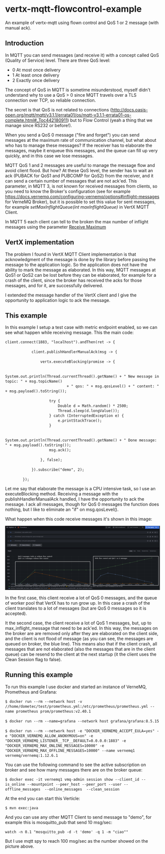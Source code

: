 # vertx-mqtt-flowcontrol-example
An example of vertx-mqtt using flown control and QoS 1 or 2 message (with manual ack).

## Introduction

In MQTT you can send messages (and receive it) with a concept called QoS (Quality of Service) level. There are three QoS level:

- 0 At most once delivery
- 1 At least once delivery
- 2 Exactly once delivery

The concept of QoS in MQTT is sometime misunderstood, myself didn't understand why to use a QoS > 0 since MQTT travels over a TLS connection over TCP, so reliable connection. 

The secret is that QoS is not related to connections (http://docs.oasis-open.org/mqtt/mqtt/v3.1.1/errata01/os/mqtt-v3.1.1-errata01-os-complete.html#_Toc442180911) but to Flow Control (yeah a thing that we manage since RS232 or before!).

When you send a QoS 0 message ("fire and forget") you can send messages at the maximum rate of communication channel, but what about who has to manage these messages? If the receiver has to elaborate the messages, maybe it enqueue this messages, and the queue can fill up very quickly, and in this case we lose messages.

MQTT QoS 1 and 2 messages are useful to manage the message flow and avoid client flood. But how? At these QoS level, the sender has to wait an ack (PUBACK for QoS1 and PUBCOMP for QoS2) from the receiver, and it can send a certain number of messages that are not ack'ed.
This parameter, in MQTT 3, is not known for received messages from clients, so you need to know the Broker's configuration (see for example https://docs.vernemq.com/configuring-vernemq/options#inflight-messages for VerneMQ Broker), but it is possible to set this value for sent messages, for example _setMaxInflightQueue(int maxInflightQueue)_ in VertX MQTT Client.

In MQTT 5 each client can tell to the broken the max number of inflight messages using the parameter [Receive Maximum](https://docs.oasis-open.org/mqtt/mqtt/v5.0/os/mqtt-v5.0-os.html#_Toc3901049)  

## VertX implementation

The problem I found in VertX MQTT Client implementation is that acknowledgment of the message is done by the library before passing the message to the application logic. So the application does not have the ability to mark the message as elaborated. In this way, MQTT messages at QoS1 or QoS2 can be lost before they can be elaborated, for example for a crash of the client, since the broker has received the acks for those messages, and for it, are successfully delivered.

I extended the message handler of the VertX client and I give the opportunity to application logic to ack the message.

## This example

In this example I setup a test case with metric endpoint enabled, so we can see what happen while receiving message. This the main code:

```
client.connect(1883, "localhost").andThen(ret -> {

			client.publishHandlerManualAck(msg -> {

				vertx.executeBlocking(promise -> {

					System.out.println(Thread.currentThread().getName() + " New message in topic: " + msg.topicName()
							+ " qos: " + msg.qosLevel() + " content: " + msg.payload().toString());

					try {
						Double d = Math.random() * 2500;
						Thread.sleep(d.longValue());
					} catch (InterruptedException e) {
						e.printStackTrace();
					}

					System.out.println(Thread.currentThread().getName() + " Done message: " + msg.payload().toString());
					msg.ack();

				}, false);

			}).subscribe("demo", 2);

		});
```
Let me say that elaborate the message is a CPU intensive task, so I use an executeBlocking method. Receiving a message with the publishHandlerManualAck handled, I have the opportunity to ack the message. I ack all messages, though for QoS 0 messages the function does nothing, but I like to eliminate an "if" on msg.qosLevel().

What happen when this code receive messages it's shown in this image:

![Receiving messages at different QoS level](Screenshot_20221115_164821.png)

In the first case, this client receive a lot of QoS 0 messages, and the queue of worker pool that VertX has to run grow up. In this case a crash of the client translates to a lot of messages (but are QoS 0 messages so it is accepted).

It the second case, the client receive a lot of QoS 1 messages, but, up to max_inflight_message that need to be ack'ed. In this way, the messages on the broker are are removed only after they are elaborated on the client side, and the client is not flood of message (as you can see, the messages are queued on broker, the blue line). This means also that if the client crash, all messages that are not elaborated (also the messages that are in the client queue) can be resend to the client at the next startup (it the client uses the Clean Session flag to false).

## Running this example

To run this example I use docker and started an instance of VerneMQ, Prometheus and Grafana:

```
$ docker run --rm --network host -v //home/dometec/test/prometheus.yml:/etc/prometheus/prometheus.yml --name prometheus prom/prometheus:v2.40.1

$ docker run --rm --name=grafana --network host grafana/grafana:8.5.15

$ docker run --rm --network host -e "DOCKER_VERNEMQ_ACCEPT_EULA=yes" -e "DOCKER_VERNEMQ_ALLOW_ANONYMOUS=on" -e "DOCKER_VERNEMQ_LISTENER__TCP__DEFAULT=0.0.0.0:1883" -e "DOCKER_VERNEMQ_MAX_ONLINE_MESSAGES=10000" -e "DOCKER_VERNEMQ_MAX_OFFLINE_MESSAGES=10000" --name vernemq1 vernemq/vernemq:1.12.6.1
```
You can use the following command to see the active subscription on broker and see how many messages there are on the broker queue:
```
$ docker exec -it vernemq1 vmq-admin session show --client_id --is_online --mountpoint --peer_host --peer_port --user --offline_messages  --online_messages  --clean_session
```
At the end you can start this Verticle:
```
$ mvn exec:java
```
And you can use any other MQTT Client to send message to "demo", for example this is mosquitto_pub that send 10 msg/sec:

```
watch -n 0.1 "mosquitto_pub -d -t 'demo' -q 1 -m "ciao""
```
But I use mqtt spy to reach 100 msg/sec as the number showed on the picture above.


